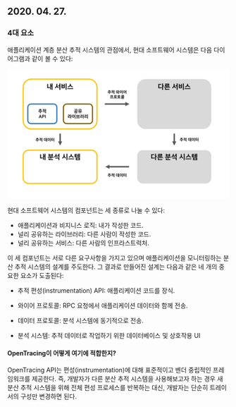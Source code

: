 ## 2020. 04. 27.

### 4대 요소

애플리케이션 계층 분산 추적 시스템의 관점에서, 현대 소프트웨어 시스템은 다음 다이어그램과 같이 볼 수 있다:

![opentracing-overview-fig-2](opentracing-overview-fig-2.png)

현대 소프트웨어 시스템의 컴포넌트는 세 종류로 나눌 수 있다:

* 애플리케이션과 비지니스 로직: 내가 작성한 코드.
* 널리 공유하는 라이브러리: 다른 사람이 작성한 코드.
* 널리 공유하는 서비스: 다른 사람의 인프라스트럭처.

이 세 컴포넌트는 서로 다른 요구사항을 가지고 있으며 애플리케이션을 모니터링하는 분산 추적 시스템의 설계를 주도한다. 그 결과로 만들어진 설계는 다음과 같은 네 개의 중요한 요소가 도출된다:

* 추적 편성(instrumentation) API: 애플리케이션 코드를 장식.
* 와이어 프로토콜: RPC 요청에서 애플리케이션 데이터와 함께 전송.
* 데이터 프로토콜: 분석 시스템에 동기적으로 전송.

* 분석 시스템: 추적 데이터로 작업하기 위한 데이터베이스 및 상호작용 UI

#### OpenTracing이 어떻게 여기에 적합한지?

OpenTracing API는 편성(instrumentation)에 대해 표준적이고 벤더 중립적인 프레임워크를 제공한다. 즉, 개발자가 다른 분산 추적 시스템을 사용해보고자 하는 경우 새 분산 추적 시스템을 위해 전체 편성 프로세스를 반복하는 대신, 개발자는 단순히 트레이서의 구성만 변경하면 된다.

